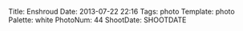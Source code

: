 Title: Enshroud
Date: 2013-07-22 22:16
Tags: photo
Template: photo
Palette: white
PhotoNum: 44
ShootDate: SHOOTDATE
